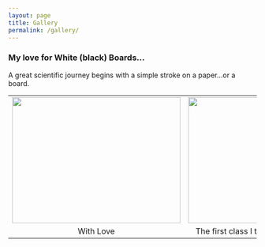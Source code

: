 ```yaml
---
layout: page
title: Gallery
permalink: /gallery/
---
```


### My love for White (black) Boards...

A great scientific journey begins with a simple stroke on a paper...or a board. 

<table>
  <tr>
    <td align="center" valign="top"><img src="{{site.url}}/images/gallery1.jpg" width="341" height="256" /></td>
    <td align="center" valign="top"><img src="{{site.url}}/images/gallery2.jpg" width="256" height="256" /></td>
    <td align="center" valign="top"><img src="{{site.url}}/images/gallery3.jpg" width="256" height="256" /></td>
  </tr>
    <tr>
    <td align="center">With Love</td>
    <td align="center">The first class I taught at UoM</td>
    <td align="center">Trying to understand a paper..</td>
  </tr>
 </table>